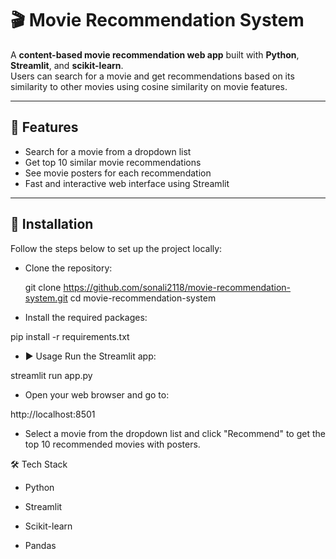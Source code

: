 # 🎬 Movie Recommendation System

A **content-based movie recommendation web app** built with **Python**, **Streamlit**, and **scikit-learn**.  
Users can search for a movie and get recommendations based on its similarity to other movies using cosine similarity on movie features.

---

## 🚀 Features

- Search for a movie from a dropdown list
- Get top 10 similar movie recommendations
- See movie posters for each recommendation
- Fast and interactive web interface using Streamlit

---

## 🔧 Installation

Follow the steps below to set up the project locally:

- Clone the repository:
  
  git clone https://github.com/sonali2118/movie-recommendation-system.git
  cd movie-recommendation-system
- Install the required packages:

pip install -r requirements.txt

- ▶️ Usage
Run the Streamlit app:

streamlit run app.py

- Open your web browser and go to:


http://localhost:8501

- Select a movie from the dropdown list and click "Recommend" to get the top 10 recommended movies with posters.

🛠️ Tech Stack

- Python

- Streamlit

- Scikit-learn

- Pandas


